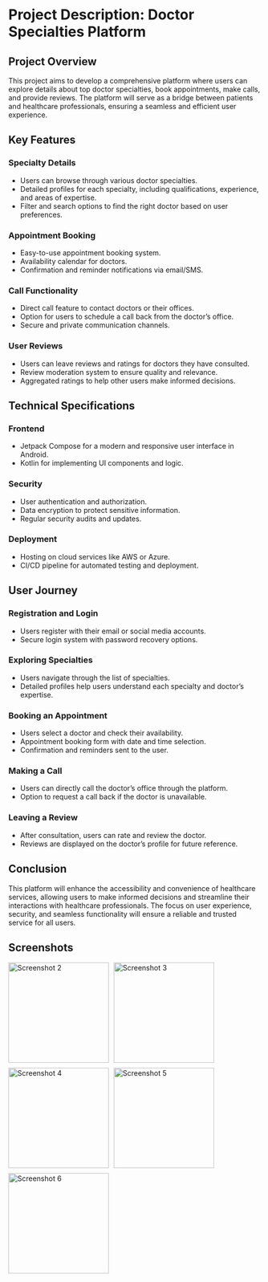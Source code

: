 # Project Description: Doctor Specialties Platform

## Project Overview
This project aims to develop a comprehensive platform where users can explore details about top doctor specialties, book appointments, make calls, and provide reviews. The platform will serve as a bridge between patients and healthcare professionals, ensuring a seamless and efficient user experience.

## Key Features

### Specialty Details
- Users can browse through various doctor specialties.
- Detailed profiles for each specialty, including qualifications, experience, and areas of expertise.
- Filter and search options to find the right doctor based on user preferences.

### Appointment Booking
- Easy-to-use appointment booking system.
- Availability calendar for doctors.
- Confirmation and reminder notifications via email/SMS.

### Call Functionality
- Direct call feature to contact doctors or their offices.
- Option for users to schedule a call back from the doctor’s office.
- Secure and private communication channels.

### User Reviews
- Users can leave reviews and ratings for doctors they have consulted.
- Review moderation system to ensure quality and relevance.
- Aggregated ratings to help other users make informed decisions.

## Technical Specifications

### Frontend
- Jetpack Compose for a modern and responsive user interface in Android.
- Kotlin for implementing UI components and logic.

### Security
- User authentication and authorization.
- Data encryption to protect sensitive information.
- Regular security audits and updates.

### Deployment
- Hosting on cloud services like AWS or Azure.
- CI/CD pipeline for automated testing and deployment.

## User Journey

### Registration and Login
- Users register with their email or social media accounts.
- Secure login system with password recovery options.

### Exploring Specialties
- Users navigate through the list of specialties.
- Detailed profiles help users understand each specialty and doctor’s expertise.

### Booking an Appointment
- Users select a doctor and check their availability.
- Appointment booking form with date and time selection.
- Confirmation and reminders sent to the user.

### Making a Call
- Users can directly call the doctor’s office through the platform.
- Option to request a call back if the doctor is unavailable.

### Leaving a Review
- After consultation, users can rate and review the doctor.
- Reviews are displayed on the doctor’s profile for future reference.

## Conclusion
This platform will enhance the accessibility and convenience of healthcare services, allowing users to make informed decisions and streamline their interactions with healthcare professionals. The focus on user experience, security, and seamless functionality will ensure a reliable and trusted service for all users.

## Screenshots

<div style="display: flex; flex-wrap: wrap; gap: 10px;">
    <img src="https://github.com/aamirkamaal/DocReserva/blob/main/app/src/main/java/screenshot/Screenshot_2024-07-06-23-22-38-945_com.example.docreserva.jpg" alt="Screenshot 2" width="200"/>
    <img src="https://github.com/aamirkamaal/DocReserva/blob/main/app/src/main/java/screenshot/Screenshot_2024-07-06-23-22-44-005_com.example.docreserva.jpg" alt="Screenshot 3" width="200"/>
    <img src="https://github.com/aamirkamaal/DocReserva/blob/main/app/src/main/java/screenshot/Screenshot_2024-07-06-23-23-29-106_com.example.docreserva.jpg" alt="Screenshot 4" width="200"/>
    <img src="https://github.com/aamirkamaal/DocReserva/blob/main/app/src/main/java/screenshot/Screenshot_2024-07-06-23-23-55-340_com.example.docreserva.jpg" alt="Screenshot 5" width="200"/>
    <img src="https://github.com/aamirkamaal/DocReserva/blob/main/app/src/main/java/screenshot/Screenshot_2024-07-06-23-29-09-769_com.example.docreserva.jpg" alt="Screenshot 6" width="200"/>
</div>
